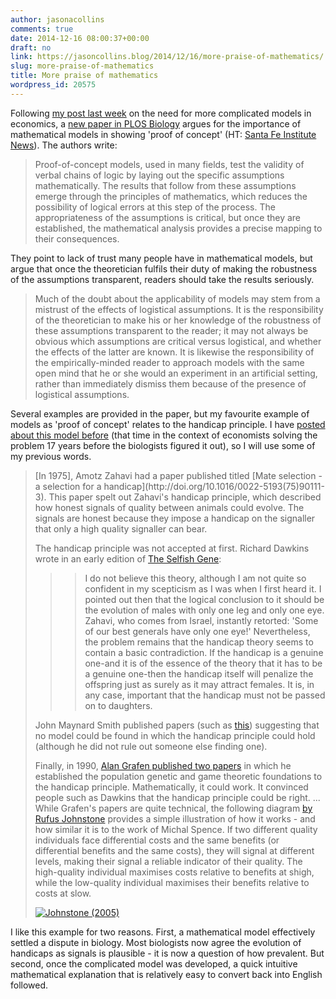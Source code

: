 ```yaml
---
author: jasonacollins
comments: true
date: 2014-12-16 08:00:37+00:00
draft: no
link: https://jasoncollins.blog/2014/12/16/more-praise-of-mathematics/
slug: more-praise-of-mathematics
title: More praise of mathematics
wordpress_id: 20575
---
```


Following [my post last week](https://jasoncollins.blog/2014/12/08/we-need-more-complicated-mathematical-models-in-economics/) on the need for more complicated models in economics, a [new paper in PLOS Biology](http://www.plosbiology.org/article/info%3Adoi%2F10.1371%2Fjournal.pbio.1002017) argues for the importance of mathematical models in showing 'proof of concept' (HT: [Santa Fe Institute News](http://www.santafe.edu/news/item/PLoSbio-stern-utility-mathematical-models-evolutionary-biology/)). The authors write:


<blockquote>Proof-of-concept models, used in many fields, test the validity of verbal chains of logic by laying out the specific assumptions mathematically. The results that follow from these assumptions emerge through the principles of mathematics, which reduces the possibility of logical errors at this step of the process. The appropriateness of the assumptions is critical, but once they are established, the mathematical analysis provides a precise mapping to their consequences.</blockquote>


They point to lack of trust many people have in mathematical models, but argue that once the theoretician fulfils their duty of making the robustness of the assumptions transparent, readers should take the results seriously.


<blockquote>Much of the doubt about the applicability of models may stem from a mistrust of the effects of logistical assumptions. It is the responsibility of the theoretician to make his or her knowledge of the robustness of these assumptions transparent to the reader; it may not always be obvious which assumptions are critical versus logistical, and whether the effects of the latter are known. It is likewise the responsibility of the empirically-minded reader to approach models with the same open mind that he or she would an experiment in an artificial setting, rather than immediately dismiss them because of the presence of logistical assumptions.</blockquote>


Several examples are provided in the paper, but my favourite example of models as 'proof of concept' relates to the handicap principle. I have [posted about this model before](https://jasoncollins.blog/2011/08/18/economists-1-biologists-0/) (that time in the context of economists solving the problem 17 years before the biologists figured it out), so I will use some of my previous words.


<blockquote>[In 1975], Amotz Zahavi had a paper published titled [Mate selection - a selection for a handicap](http://doi.org/10.1016/0022-5193(75)90111-3). This paper spelt out Zahavi's handicap principle, which described how honest signals of quality between animals could evolve. The signals are honest because they impose a handicap on the signaller that only a high quality signaller can bear.

The handicap principle was not accepted at first. Richard Dawkins wrote in an early edition of [The Selfish Gene](http://www.amazon.com/gp/product/B000SEHIG2/ref=as_li_ss_tl?ie=UTF8&tag=evolvieconom-20&linkCode=as2&camp=217145&creative=399373&creativeASIN=B000SEHIG2):

> 
> <blockquote>I do not believe this theory, although I am not quite so confident in my scepticism as I was when I first heard it. I pointed out then that the logical conclusion to it should be the evolution of males with only one leg and only one eye. Zahavi, who comes from Israel, instantly retorted: 'Some of our best generals have only one eye!' Nevertheless, the problem remains that the handicap theory seems to contain a basic contradiction. If the handicap is a genuine one-and it is of the essence of the theory that it has to be a genuine one-then the handicap itself will penalize the offspring just as surely as it may attract females. It is, in any case, important that the handicap must not be passed on to daughters.</blockquote>
> 
> 
John Maynard Smith published papers (such as [this](http://doi.org/10.1016/S0022-5193(76)80016-1)) suggesting that no model could be found in which the handicap principle could hold (although he did not rule out someone else finding one).

Finally, in 1990, [Alan Grafen published two papers](https://jasoncollins.blog/2011/01/conspicuous-consumption-as-a-handicap/) in which he established the population genetic and game theoretic foundations to the handicap principle. Mathematically, it could work. It convinced people such as Dawkins that the handicap principle could be right. ... While Grafen's papers are quite technical, the following diagram [by Rufus Johnstone](http://books.google.com.au/books?hl=en&lr=&id=Sc7qvOBluVwC&oi=fnd&pg=PA155&dq=rufus+johnstone+the+evolution+of+animal+signals&ots=ZFayblqxsZ&sig=zJyUI74SU1LdZ0b2RXCQLSqvv_M#v=onepage&q=rufus%20johnstone%20the%20evolution%20of%20animal%20signals&f=false) provides a simple illustration of how it works - and how similar it is to the work of Michal Spence. If two different quality individuals face differential costs and the same benefits (or differential benefits and the same costs), they will signal at different levels, making their signal a reliable indicator of their quality. The high-quality individual maximises costs relative to benefits at shigh, while the low-quality individual maximises their benefits relative to costs at slow.

[![Johnstone (2005)](https://jasonallancollins.files.wordpress.com/2011/08/johnstone-2005-e1313732518262.png?w=300)](https://jasonallancollins.files.wordpress.com/2011/08/johnstone-2005-e1313732518262.png)</blockquote>


I like this example for two reasons. First, a mathematical model effectively settled a dispute in biology. Most biologists now agree the evolution of handicaps as signals is plausible - it is now a question of how prevalent. But second, once the complicated model was developed, a quick intuitive mathematical explanation that is relatively easy to convert back into English followed.
